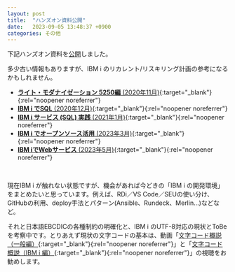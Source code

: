 ```yaml
---
layout: post
title:  "ハンズオン資料公開"
date:   2023-09-05 13:48:37 +0900
categories: その他
---
```

下記ハンズオン資料を[公開](/GuriPages/reskilling/)しました。

多少古い情報もありますが、IBM i のリカレント/リスキリング計画の参考になるかもしれません。

* [**ライト・モダナイゼーション 5250編** (2020年11月)](https://guricat.github.io/Lite-modernization-for-5250/#/){:target="_blank"}{:rel="noopener noreferrer"}
* [**IBM i でSQL** (2020年12月)](https://guricat.github.io/SQL-on-IBM-i/#/){:target="_blank"}{:rel="noopener noreferrer"}
* [**IBM i サービス (SQL) 実践** (2021年1月)](https://guricat.github.io/Practical-use-of-IBM-i-Service--SQL-/#/){:target="_blank"}{:rel="noopener noreferrer"}
* [**IBM i でオープンソース活用** (2023年3月)](https://guricat.github.io/Leveraging-Open-Source-on-IBM-i/#/){:target="_blank"}{:rel="noopener noreferrer"}
* [**IBM iでWebサービス** (2023年5月)](https://guricat.github.io/Web-Service-on-IBM-i/#/){:target="_blank"}{:rel="noopener noreferrer"}

<br>

現在IBM i が触れない状態ですが、機会があれば今どきの「IBM i の開発環境」をまとめたいと思っています。例えば、RDi／VS Code／SEUの使い分け、GitHubの利用、deploy手法とパターン(Ansible、Rundeck、Merlin...)などなど。

それと日本語EBCDICの各種制約の明確化と、IBM i のUTF-8対応の現状とToBeを考察中です。とりあえず現状の文字コードの基本は、動画「[文字コード概説（一般編）](https://www.e-bellnet.com/category/knowledges/doc/2004-03.php){:target="_blank"}{:rel="noopener noreferrer"}」と「[文字コード概説（IBM i 編）](https://www.e-bellnet.com/category/knowledges/doc/mojicode-video-ibmi.php){:target="_blank"}{:rel="noopener noreferrer"}」の視聴をお勧めします。
